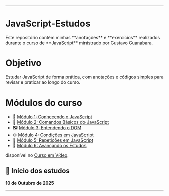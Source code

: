 
<hr>
<h1 align=>JavaScript-Estudos</h1>
Este repositório contém minhas **anotações** e **exercícios** realizados durante o curso de **JavaScript** ministrado por Gustavo Guanabara.

<h1 align=>Objetivo</h1>

Estudar JavaScript de forma prática, com anotações e códigos simples para revisar e praticar ao longo do curso.


<h1 align=>Módulos do curso</h1>

- 📘 [Módulo 1: Conhecendo o JavaScript](modulo-1)
- 🧱 [Módulo 2: Comandos Básicos do JavaScript](modulo-2)
- 🖼️ [Módulo 3: Entendendo o DOM](modulo-3)
- ⚙️ [Módulo 4: Condições em JavaScript](modulo-4)
- 🔁 [Módulo 5: Repetições em JavaScript](modulo-5)
- 🚀 [Módulo 6: Avançando os Estudos](./ModuloF-Avancando/anotacoes.md)

disponível no [Curso em Vídeo](https://www.cursoemvideo.com/curso/javascript/).

## 📅 Início dos estudos

**10 de Outubro de 2025**
<hr>

